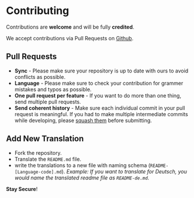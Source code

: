 # Contributing

Contributions are **welcome** and will be fully **credited**.

We accept contributions via Pull Requests on [Github](https://github.com/shieldfy/API-Security-Checklist).


## Pull Requests

- **Sync** - Please make sure your repository is up to date with ours to avoid conflicts as possible.
- **Language** - Please make sure to check your contribution for grammer mistakes and typos as possible.
- **One pull request per feature** - If you want to do more than one thing, send multiple pull requests.
- **Send coherent history** - Make sure each individual commit in your pull request is meaningful. If you had to make multiple intermediate commits while developing, please [squash them](http://www.git-scm.com/book/en/v2/Git-Tools-Rewriting-History#Changing-Multiple-Commit-Messages) before submitting.

## Add New Translation
- Fork the repository.
- Translate the `README.md` file.
- write the translations to a new file with naming schema (`README-[Language-code].md`).
*Example: If you want to translate for Deutsch, you would name the translated readme file as `README-de.md`.*

**Stay Secure**!
